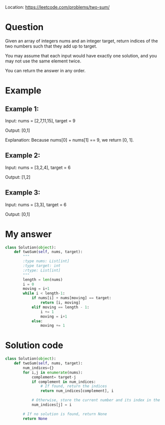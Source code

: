 Location: https://leetcode.com/problems/two-sum/

# Question
Given an array of integers nums and an integer target, return indices of the two numbers such that they add up to target.

You may assume that each input would have exactly one solution, and you may not use the same element twice.

You can return the answer in any order.

# Example
## Example 1:

Input: nums = [2,7,11,15], target = 9

Output: [0,1]

Explanation: Because nums[0] + nums[1] == 9, we return [0, 1].

## Example 2:

Input: nums = [3,2,4], target = 6

Output: [1,2]

## Example 3:

Input: nums = [3,3], target = 6

Output: [0,1]

# My answer
```python
class Solution(object):
    def twoSum(self, nums, target):
        """
        :type nums: List[int]
        :type target: int
        :rtype: List[int]
        """
        length = len(nums)
        i = 0
        moving = i+1
        while i < length-1:
            if nums[i] + nums[moving] == target:
                return [i, moving]
            elif moving == length - 1:
                i += 1
                moving = i+1
            else:
                moving += 1
```

# Solution code
```python
class Solution(object):
    def twoSum(self, nums, target):
        num_indices={}
        for i,j in enumerate(nums):
            complement= target-j
            if complement in num_indices:
                # If found, return the indices
                return num_indices[complement], i
            
            # Otherwise, store the current number and its index in the dictionary
            num_indices[j] = i
        
        # If no solution is found, return None
        return None
```
